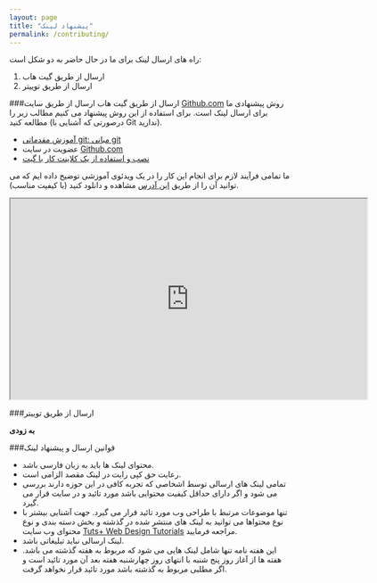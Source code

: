 ```yaml
---
layout: page
title: "پیشنهاد لینک"
permalink: /contributing/
---
```

راه های ارسال لینک برای ما در حال حاضر به دو شکل است:

1. ارسال از طریق گیت هاب
2. ارسال از طریق توییتر

###ارسال از طریق گیت هاب
ارسال از طریق سایت [Github.com](http://github.com/) روش پیشنهادی ما برای ارسال لینک است. برای استفاده از این روش پیشنهاد می کنیم مطالب زیر را مطالعه کنید (درصورتی که آشنایی با Git ندارید).

- [آموزش مقدماتی git: مبانی git](http://kava.ir/tutorials/git/%D8%A2%D9%85%D9%88%D8%B2%D8%B4-%D9%85%D9%82%D8%AF%D9%85%D8%A7%D8%AA%DB%8C-git-%D9%85%D8%A8%D8%A7%D9%86%DB%8C-git/)
- عضویت در سایت [Github.com](http://github.com/)
- [نصب و استفاده از یک کلاینت کار با گیت](http://navid.kashani.ir/405/git-gui-clients/)

ما تمامی فرآیند لازم برای انجام این کار را در یک ویدئوی آموزشی توضیح داده ایم که می توانید آن را از طریق [این آدرس](http://toread.ir/add-link-github.mp4) مشاهده و دانلود کنید (با کیفیت مناسب).

<iframe src="http://www.aparat.com/video/video/embed/videohash/fU6Wy/vt/frame" allowFullScreen="true" webkitallowfullscreen="true" mozallowfullscreen="true" height="360" width="640" ></iframe>

###ارسال از طریق توییتر

**به زودی**

###قوانین ارسال و پیشنهاد لینک

-	محتوای لینک ها باید به زبان فارسی باشد.
-	رعایت حق کپی رایت در لینک مقصد الزامی است.
-	تمامی لینک های ارسالی توسط اشخاصی که تجربه کافی در این حوزه دارند بررسی می شود و اگر دارای حداقل کیفیت محتوایی باشد مورد تائید و در سایت قرار می گیرد.
-	تنها موضوعات مرتبط با طراحی وب مورد تائید قرار می گیرد. جهت آشنایی بیشتر با نوع محتواها می توانید به لینک های منتشر شده در گذشته و بخش دسته بندی و نوع محتوای وب سایت [Tuts+ Web Design Tutorials](http://webdesign.tutsplus.com/) مراجعه فرمایید.
-	لینک ارسالی نباید تبلیغاتی باشد.
-	این هفته نامه تنها شامل لینک هایی می شود که مربوط به هفته گذشته می باشد. هفته ها از آغاز روز پنج شنبه با انتهای روز چهارشنبه هفته بعد آن مورد تائید است و اگر مطلبی مربوط به گذشته باشد مورد تائید قرار نخواهد گرفت.
